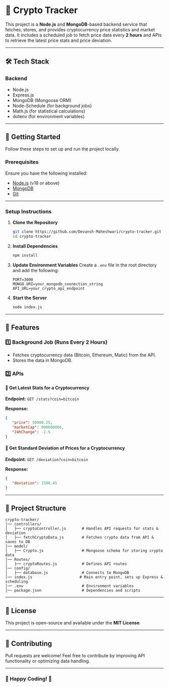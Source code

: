 # 🚀 Crypto  Tracker

This project is a **Node.js** and **MongoDB**-based backend service that fetches, stores, and provides cryptocurrency price statistics and market data. It includes a scheduled job to fetch price data every **2 hours** and APIs to retrieve the latest price stats and price deviation.

---

## 🛠️ Tech Stack

### **Backend**
- Node.js
- Express.js
- MongoDB (Mongoose ORM)
- Node-Schedule (for background jobs)
- Math.js (for statistical calculations)
- dotenv (for environment variables)

---

## 🚀 Getting Started

Follow these steps to set up and run the project locally.

### **Prerequisites**
Ensure you have the following installed:
- [Node.js](https://nodejs.org) (v18 or above)
- [MongoDB](https://www.mongodb.com/)
- [Git](https://git-scm.com/)

---

### **Setup Instructions**

1. **Clone the Repository**
   ```bash
   git clone https://github.com/Devansh-Maheshwari/crypto-tracker.git  
   cd crypto-tracker
   ```

2. **Install Dependencies**
   ```bash
   npm install
   ```

3. **Update Environment Variables**
   Create a `.env` file in the root directory and add the following:
   ```env
   PORT=3000
   MONGO_URI=your_mongodb_connection_string
   API_URL=your_crypto_api_endpoint
   ```

4. **Start the Server**
   ```bash
   node index.js
   ```

---

## 📌 Features

### 1️⃣ **Background Job (Runs Every 2 Hours)**
- Fetches cryptocurrency data (Bitcoin, Ethereum, Matic) from the API.
- Stores the data in MongoDB.

### 2️⃣ **APIs**

#### **🔹 Get Latest Stats for a Cryptocurrency**
   **Endpoint:** `GET /stats?coin=bitcoin`
   
   **Response:**
   ```json
   {
      "price": 50000.25,
      "marketCap": 900000000,
      "24hChange": -2.5
   }
   ```

#### **🔹 Get Standard Deviation of Prices for a Cryptocurrency**
   **Endpoint:** `GET /deviation?coin=bitcoin`
   
   **Response:**
   ```json
   {
      "deviation": 1500.45
   }
   ```

---

## 📂 Project Structure
```
crypto-tracker/
│── controllers/
│   ├── cryptoController.js       # Handles API requests for stats & deviation
│   ├── fetchCryptoData.js        # Fetches crypto data from API & saves to DB
│── model/
│   ├── Crypto.js                 # Mongoose schema for storing crypto data
│── Routes/
│   ├── cryptoRoutes.js           # Defines API routes
│── config/
│   ├── database.js               # Connects to MongoDB
│── index.js                     # Main entry point, sets up Express & scheduling
│── .env                          # Environment variables
│── package.json                  # Dependencies and scripts
```

---

## 📜 License
This project is open-source and available under the **MIT License**.

---

## 🤝 Contributing
Pull requests are welcome! Feel free to contribute by improving API functionality or optimizing data handling.

---

### 🚀 Happy Coding! 🚀

